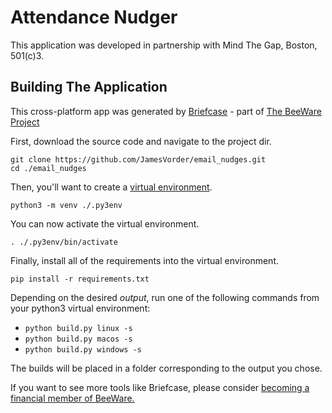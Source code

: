 # Attendance Nudger #

This application was developed in partnership with Mind The Gap, Boston, 501(c)3. 

## Building The Application ##

This cross-platform app was generated by [Briefcase](https://github.com/pybee/briefcase) - part of [The BeeWare Project](https://pybee.org/.)

First, download the source code and navigate to the project dir.

```
git clone https://github.com/JamesVorder/email_nudges.git
cd ./email_nudges
```

Then, you'll want to create a [virtual environment](https://docs.python.org/3/library/venv.html).

`python3 -m venv ./.py3env`

You can now activate the virtual environment.

`. ./.py3env/bin/activate`

Finally, install all of the requirements into the virtual environment.

`pip install -r requirements.txt`

Depending on the desired *output*, run one of the following commands from your python3 virtual environment:
- `python build.py linux -s`
- `python build.py macos -s`
- `python build.py windows -s`

The builds will be placed in a folder corresponding to the output you chose.

If you want to see more tools like Briefcase, please consider [becoming a financial member of BeeWare.](https://pybee.org/contributing/membership)
